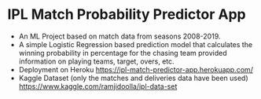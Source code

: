 # IPL Match Probability Predictor App 
* An ML Project based on match data from seasons 2008-2019.
* A simple Logistic Regression based prediction model that calculates 
the winning probability in percentage for the chasing 
team provided information on playing teams, target, overs, etc.
* Deployment on Heroku https://ipl-match-predictor-app.herokuapp.com/
* Kaggle Dataset (only the matches and deliveries data have been used) https://www.kaggle.com/ramjidoolla/ipl-data-set
